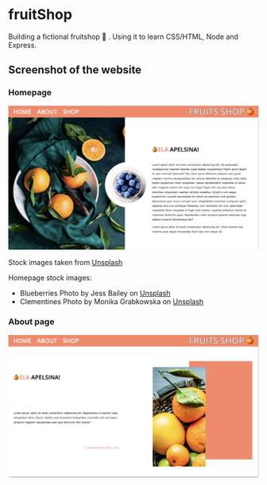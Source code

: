 # fruitShop
Building a fictional fruitshop 🍉 . Using it to learn CSS/HTML, Node and Express. 

## Screenshot of the website
### Homepage
![Screenshot](screenshot_homepage.png)

Stock images taken from [Unsplash](https://unsplash.com/)

Homepage stock images:  

- Blueberries Photo by Jess Bailey on [Unsplash](https://unsplash.com/photos/0uns8eQn_g8)
- Clementines Photo by Monika Grabkowska on [Unsplash](https://unsplash.com/photos/qSkWlOBHia0)

### About page
![Screenshot](screenshot_aboutpage.png)
